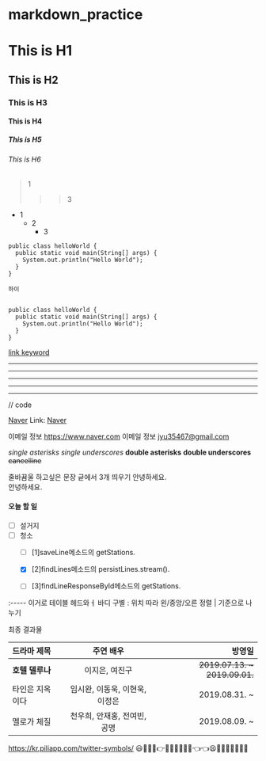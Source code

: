 # markdown_practice

# This is H1
## This is H2
### This is H3
#### This is H4
##### This is H5
###### This is H6


>1
>  > >3

* 1
  + 2
    - 3


```
public class helloWorld {
  public static void main(String[] args) {
    System.out.println("Hello World");
  }
}
```

    하이

<pre><code>
public class helloWorld {
  public static void main(String[] args) {
    System.out.println("Hello World");
  }
}
</code></pre>


[link keyword][id]

[id]: URL "Link Keyword Here"

* * *

***

*****

- - -

-------------------------------------


// code

[Naver](www.naver.com)
Link: [Naver][naverlink]

[naverlink]: https://www.naver.com/ "naver link"

이메일 정보 <https://www.naver.com>
이메일 정보 <jyu35467@gmail.com>



*single asterisks*
_single underscores_
**double asterisks**
__double underscores__
~~cancelline~~




줄바뀸울 하고싶은 문장 긑에서 3개 띄우기 안녕하세요.   
안녕하세요.

#### 오늘 할 일
- [ ] 설거지
- [ ] 청소
    - [ ] [1]saveLine메소드의 getStations.
    - [x] [2]findLines메소드의 persistLines.stream().
    - [ ] [3]findLineResponseById메소드의 getStations.



:----- 이거로 테이블 헤드와ㅓ 바디 구별
: 위치 따라 왼/중앙/오른 정렬
| 기준으로 나누기

최종 결과물

| 드라마 제목 | 주연 배우 | 방영일 |
|:----------|:----------:|----------:|
| **호텔 델루나** | 이지은, 여진구 | ~~2019.07.13. ~ 2019.09.01.~~ |
| 타인은 지옥이다 | 임시완, 이동욱, 이현욱, 이정은 | 2019.08.31. ~ |
| 멜로가 체질 | 천우희, 안재홍, 전여빈, 공명 | 2019.08.09. ~ |


https://kr.piliapp.com/twitter-symbols/
😃🫰🦵🦵👉🧑‍🦱🧑‍🦱🧑‍🦱👈👈😫🥺🙆‍♂️💇‍♀️🙍‍♂️












